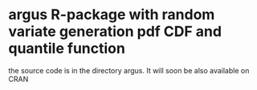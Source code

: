 # argus R-package with random variate generation pdf CDF and quantile function
the source code is in the directory argus. It will soon be also available on CRAN
